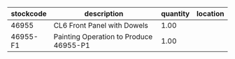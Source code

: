 |stockcode|description|quantity|location|
|---------|-----------|--------|--------|
|46955|CL6 Front Panel with Dowels|1.00||
|46955-F1|Painting Operation to Produce 46955-P1|1.00||
